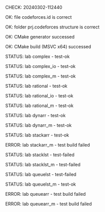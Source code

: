 CHECK: 20240302-112440
OK: file codeforces.id is correct
OK: folder prj.codeforces structure is correct
OK: CMake generator successed
OK: CMake build (MSVC x64) successed
STATUS: lab complex - test-ok
STATUS: lab complex_io - test-ok
STATUS: lab complex_m - test-ok
STATUS: lab rational - test-ok
STATUS: lab rational_io - test-ok
STATUS: lab rational_m - test-ok
STATUS: lab dynarr - test-ok
STATUS: lab dynarr_m - test-ok
STATUS: lab stackarr - test-ok
ERROR: lab stackarr_m - test build failed
STATUS: lab stacklst - test-failed
STATUS: lab stacklst_m - test-failed
STATUS: lab queuelst - test-failed
STATUS: lab queuelst_m - test-ok
ERROR: lab queuearr - test build failed
ERROR: lab queuearr_m - test build failed
